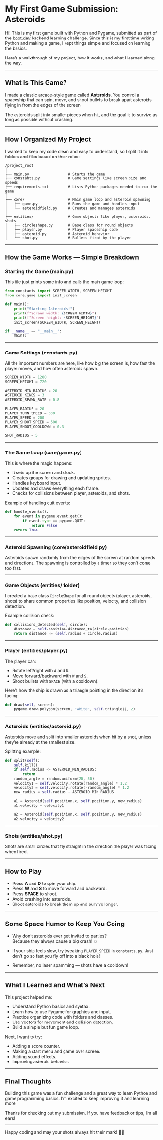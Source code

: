 # My First Game Submission: Asteroids

Hi! This is my first game built with Python and Pygame, submitted as part of the [boot.dev](https://www.boot.dev/courses/build-asteroids-python) backend learning challenge. Since this is my first time writing Python and making a game, I kept things simple and focused on learning the basics.

Here’s a walkthrough of my project, how it works, and what I learned along the way.

---

## What Is This Game?

I made a classic arcade-style game called **Asteroids**. You control a spaceship that can spin, move, and shoot bullets to break apart asteroids flying in from the edges of the screen.

The asteroids split into smaller pieces when hit, and the goal is to survive as long as possible without crashing.

---

## How I Organized My Project

I wanted to keep my code clean and easy to understand, so I split it into folders and files based on their roles:

```
/project_root
│
├── main.py                  # Starts the game
├── constants.py             # Game settings like screen size and speeds
├── requirements.txt         # Lists Python packages needed to run the game
│
├── core/                    # Main game loop and asteroid spawning
│   ├── game.py              # Runs the game and handles input
│   └── asteroidfield.py     # Creates and manages asteroids
│
├── entities/                # Game objects like player, asteroids, shots
│   ├── circleshape.py       # Base class for round objects
│   ├── player.py            # Player spaceship code
│   ├── asteroid.py          # Asteroid behavior
│   └── shot.py              # Bullets fired by the player
```

---

## How the Game Works — Simple Breakdown

### Starting the Game (main.py)

This file just prints some info and calls the main game loop:

```python
from constants import SCREEN_WIDTH, SCREEN_HEIGHT
from core.game import init_screen

def main():
    print("Starting Asteroids!")
    print(f"Screen width: {SCREEN_WIDTH}")
    print(f"Screen height: {SCREEN_HEIGHT}")
    init_screen(SCREEN_WIDTH, SCREEN_HEIGHT)

if __name__ == "__main__":
    main()
```

---

### Game Settings (constants.py)

All the important numbers are here, like how big the screen is, how fast the player moves, and how often asteroids spawn.

```python
SCREEN_WIDTH = 1280
SCREEN_HEIGHT = 720

ASTEROID_MIN_RADIUS = 20
ASTEROID_KINDS = 3
ASTEROID_SPAWN_RATE = 0.8

PLAYER_RADIUS = 20
PLAYER_TURN_SPEED = 300
PLAYER_SPEED = 200
PLAYER_SHOOT_SPEED = 500
PLAYER_SHOOT_COOLDOWN = 0.3

SHOT_RADIUS = 5
```

---

### The Game Loop (core/game.py)

This is where the magic happens:

- It sets up the screen and clock.
- Creates groups for drawing and updating sprites.
- Handles keyboard input.
- Updates and draws everything each frame.
- Checks for collisions between player, asteroids, and shots.

Example of handling quit events:

```python
def handle_events():
    for event in pygame.event.get():
        if event.type == pygame.QUIT:
            return False
    return True
```

---

### Asteroid Spawning (core/asteroidfield.py)

Asteroids spawn randomly from the edges of the screen at random speeds and directions. The spawning is controlled by a timer so they don’t come too fast.

---

### Game Objects (entities/ folder)

I created a base class `CircleShape` for all round objects (player, asteroids, shots) to share common properties like position, velocity, and collision detection.

Example collision check:

```python
def collisions_detected(self, circle):
    distance = self.position.distance_to(circle.position)
    return distance <= (self.radius + circle.radius)
```

---

### Player (entities/player.py)

The player can:

- Rotate left/right with `A` and `D`.
- Move forward/backward with `W` and `S`.
- Shoot bullets with `SPACE` (with a cooldown).

Here’s how the ship is drawn as a triangle pointing in the direction it’s facing:

```python
def draw(self, screen):
    pygame.draw.polygon(screen, "white", self.triangle(), 2)
```

---

### Asteroids (entities/asteroid.py)

Asteroids move and split into smaller asteroids when hit by a shot, unless they’re already at the smallest size.

Splitting example:

```python
def split(self):
    self.kill()
    if self.radius <= ASTEROID_MIN_RADIUS:
        return
    random_angle = random.uniform(20, 50)
    velocity1 = self.velocity.rotate(random_angle) * 1.2
    velocity2 = self.velocity.rotate(-random_angle) * 1.2
    new_radius = self.radius - ASTEROID_MIN_RADIUS

    a1 = Asteroid(self.position.x, self.position.y, new_radius)
    a1.velocity = velocity1

    a2 = Asteroid(self.position.x, self.position.y, new_radius)
    a2.velocity = velocity2
```

---

### Shots (entities/shot.py)

Shots are small circles that fly straight in the direction the player was facing when fired.

---

## How to Play

- Press **A** and **D** to spin your ship.
- Press **W** and **S** to move forward and backward.
- Press **SPACE** to shoot.
- Avoid crashing into asteroids.
- Shoot asteroids to break them up and survive longer.

---

## Some Space Humor to Keep You Going

- Why don’t asteroids ever get invited to parties?  
  Because they always cause a big crash! 💥

- If your ship feels slow, try tweaking `PLAYER_SPEED` in `constants.py`. Just don’t go so fast you fly off into a black hole!

- Remember, no laser spamming — shots have a cooldown!

---

## What I Learned and What’s Next

This project helped me:

- Understand Python basics and syntax.
- Learn how to use Pygame for graphics and input.
- Practice organizing code with folders and classes.
- Use vectors for movement and collision detection.
- Build a simple but fun game loop.

Next, I want to try:

- Adding a score counter.
- Making a start menu and game over screen.
- Adding sound effects.
- Improving asteroid behavior.

---

## Final Thoughts

Building this game was a fun challenge and a great way to learn Python and game programming basics. I’m excited to keep improving it and learning more!

Thanks for checking out my submission. If you have feedback or tips, I’m all ears!

---

Happy coding and may your shots always hit their mark! 🎯🚀